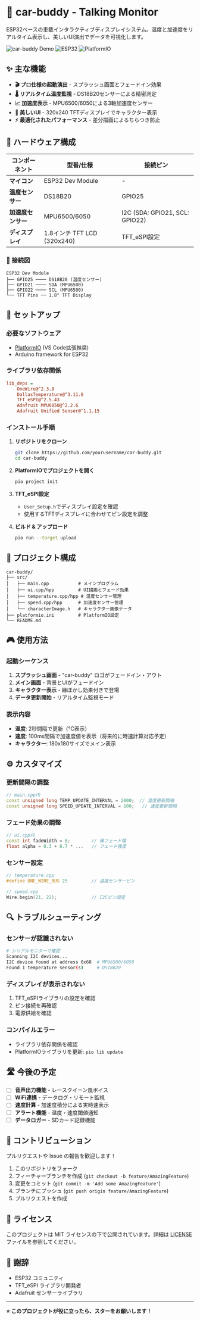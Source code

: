 # 🚗 car-buddy - Talking Monitor

ESP32ベースの車載インタラクティブディスプレイシステム。温度と加速度をリアルタイム表示し、美しいUI演出でデータを可視化します。

![car-buddy Demo](https://img.shields.io/badge/Status-Active-green) ![ESP32](https://img.shields.io/badge/Platform-ESP32-blue) ![PlatformIO](https://img.shields.io/badge/IDE-PlatformIO-orange)

## ✨ 主な機能

- **🎬 プロ仕様の起動演出** - スプラッシュ画面とフェードイン効果
- **🌡️ リアルタイム温度監視** - DS18B20センサーによる精密測定
- **📈 加速度表示** - MPU6500/6050による3軸加速度センサー
- **🎨 美しいUI** - 320x240 TFTディスプレイでキャラクター表示
- **⚡ 最適化されたパフォーマンス** - 差分描画によるちらつき防止

## 🔧 ハードウェア構成

| コンポーネント | 型番/仕様 | 接続ピン |
|---|---|---|
| **マイコン** | ESP32 Dev Module | - |
| **温度センサー** | DS18B20 | GPIO25 |
| **加速度センサー** | MPU6500/6050 | I2C (SDA: GPIO21, SCL: GPIO22) |
| **ディスプレイ** | 1.8インチ TFT LCD (320x240) | TFT_eSPI設定 |

### 🔌 接続図

```
ESP32 Dev Module
├── GPIO25 ──── DS18B20 (温度センサー)
├── GPIO21 ──── SDA (MPU6500)
├── GPIO22 ──── SCL (MPU6500)
└── TFT Pins ── 1.8" TFT Display
```

## 🚀 セットアップ

### 必要なソフトウェア

- [PlatformIO](https://platformio.org/) (VS Code拡張推奨)
- Arduino framework for ESP32

### ライブラリ依存関係

```ini
lib_deps = 
    OneWire@^2.3.8
    DallasTemperature@^3.11.0
    TFT_eSPI@^2.5.43
    Adafruit MPU6050@^2.2.6
    Adafruit Unified Sensor@^1.1.15
```

### インストール手順

1. **リポジトリをクローン**
   ```bash
   git clone https://github.com/yourusername/car-buddy.git
   cd car-buddy
   ```

2. **PlatformIOでプロジェクトを開く**
   ```bash
   pio project init
   ```

3. **TFT_eSPI設定**
   - `User_Setup.h`でディスプレイ設定を確認
   - 使用するTFTディスプレイに合わせてピン設定を調整

4. **ビルド & アップロード**
   ```bash
   pio run --target upload
   ```

## 📁 プロジェクト構成

```
car-buddy/
├── src/
│   ├── main.cpp           # メインプログラム
│   ├── ui.cpp/hpp         # UI描画とフェード効果
│   ├── temperature.cpp/hpp # 温度センサー管理
│   ├── speed.cpp/hpp      # 加速度センサー管理
│   └── characterImage.h   # キャラクター画像データ
├── platformio.ini         # PlatformIO設定
└── README.md
```

## 🎮 使用方法

### 起動シーケンス

1. **スプラッシュ画面** - "car-buddy" ロゴがフェードイン・アウト
2. **メイン画面** - 背景とUIがフェードイン
3. **キャラクター表示** - 縁ぼかし効果付きで登場
4. **データ更新開始** - リアルタイム監視モード

### 表示内容

- **温度**: 2秒間隔で更新（°C表示）
- **速度**: 100ms間隔で加速度値を表示（将来的に時速計算対応予定）
- **キャラクター**: 180x180サイズでメイン表示

## ⚙️ カスタマイズ

### 更新間隔の調整

```cpp
// main.cpp内
const unsigned long TEMP_UPDATE_INTERVAL = 2000;  // 温度更新間隔
const unsigned long SPEED_UPDATE_INTERVAL = 100;   // 速度更新間隔
```

### フェード効果の調整

```cpp
// ui.cpp内
const int fadeWidth = 8;        // 縁フェード幅
float alpha = 0.3 + 0.7 * ...   // フェード強度
```

### センサー設定

```cpp
// temperature.cpp
#define ONE_WIRE_BUS 25         // 温度センサーピン

// speed.cpp  
Wire.begin(21, 22);             // I2Cピン設定
```

## 🔍 トラブルシューティング

### センサーが認識されない

```bash
# シリアルモニターで確認
Scanning I2C devices...
I2C device found at address 0x68  # MPU6500/6050
Found 1 temperature sensor(s)     # DS18B20
```

### ディスプレイが表示されない

1. TFT_eSPIライブラリの設定を確認
2. ピン接続を再確認
3. 電源供給を確認

### コンパイルエラー

- ライブラリ依存関係を確認
- PlatformIOライブラリを更新: `pio lib update`

## 🛣️ 今後の予定

- [ ] **音声出力機能** - レースクイーン風ボイス
- [ ] **WiFi連携** - データログ・リモート監視
- [ ] **速度計算** - 加速度積分による実時速表示
- [ ] **アラート機能** - 温度・速度閾値通知
- [ ] **データロガー** - SDカード記録機能

## 🤝 コントリビューション

プルリクエストや Issue の報告を歓迎します！

1. このリポジトリをフォーク
2. フィーチャーブランチを作成 (`git checkout -b feature/AmazingFeature`)
3. 変更をコミット (`git commit -m 'Add some AmazingFeature'`)
4. ブランチにプッシュ (`git push origin feature/AmazingFeature`)
5. プルリクエストを作成

## 📄 ライセンス

このプロジェクトは MIT ライセンスの下で公開されています。詳細は [LICENSE](LICENSE) ファイルを参照してください。

## 🙏 謝辞

- ESP32 コミュニティ
- TFT_eSPI ライブラリ開発者
- Adafruit センサーライブラリ

---

**⭐ このプロジェクトが役に立ったら、スターをお願いします！**